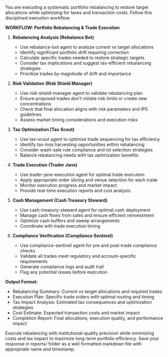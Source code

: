 You are executing a systematic portfolio rebalancing to restore target allocations while optimizing for taxes and transaction costs. Follow this disciplined execution workflow:

**WORKFLOW: Portfolio Rebalancing & Trade Execution**

1. **Rebalancing Analysis (Rebalance Bot)**
   - Use rebalance-bot agent to analyze current vs target allocations
   - Identify significant portfolio drift requiring correction
   - Calculate specific trades needed to restore strategic targets
   - Consider tax implications and suggest tax-efficient rebalancing strategies
   - Prioritize trades by magnitude of drift and importance

2. **Risk Validation (Risk Shield Manager)**
   - Use risk-shield-manager agent to validate rebalancing plan
   - Ensure proposed trades don't violate risk limits or create new concentrations
   - Check that final allocation aligns with risk parameters and IPS guidelines
   - Assess market timing considerations and execution risks

3. **Tax Optimization (Tax Scout)**
   - Use tax-scout agent to optimize trade sequencing for tax efficiency
   - Identify tax-loss harvesting opportunities within rebalancing
   - Consider wash-sale rule compliance and lot selection strategies
   - Balance rebalancing needs with tax optimization benefits

4. **Trade Execution (Trader Jane)**
   - Use trader-jane-execution agent for optimal trade execution
   - Apply appropriate order slicing and venue selection for each trade
   - Monitor execution progress and market impact
   - Provide real-time execution reports and cost analysis

5. **Cash Management (Cash Treasury Steward)**
   - Use cash-treasury-steward agent for optimal cash deployment
   - Manage cash flows from sales and ensure efficient reinvestment
   - Optimize cash buffers and sweep arrangements
   - Coordinate with trade execution timing

6. **Compliance Verification (Compliance Sentinel)**
   - Use compliance-sentinel agent for pre and post-trade compliance checks
   - Validate all trades meet regulatory and account-specific requirements
   - Generate compliance logs and audit trail
   - Flag any potential issues before execution

**Output Format:**
- Rebalancing Summary: Current vs target allocations and required trades
- Execution Plan: Specific trade orders with optimal routing and timing
- Tax Impact Analysis: Estimated tax consequences and optimization strategies
- Cost Estimate: Expected transaction costs and market impact
- Completion Report: Final allocations, execution quality, and performance impact

Execute rebalancing with institutional-quality precision while minimizing costs and tax impact to maximize long-term portfolio efficiency.
Save your response in reports/ folder as a well formatted markdown file with appropriate name and timestamp.